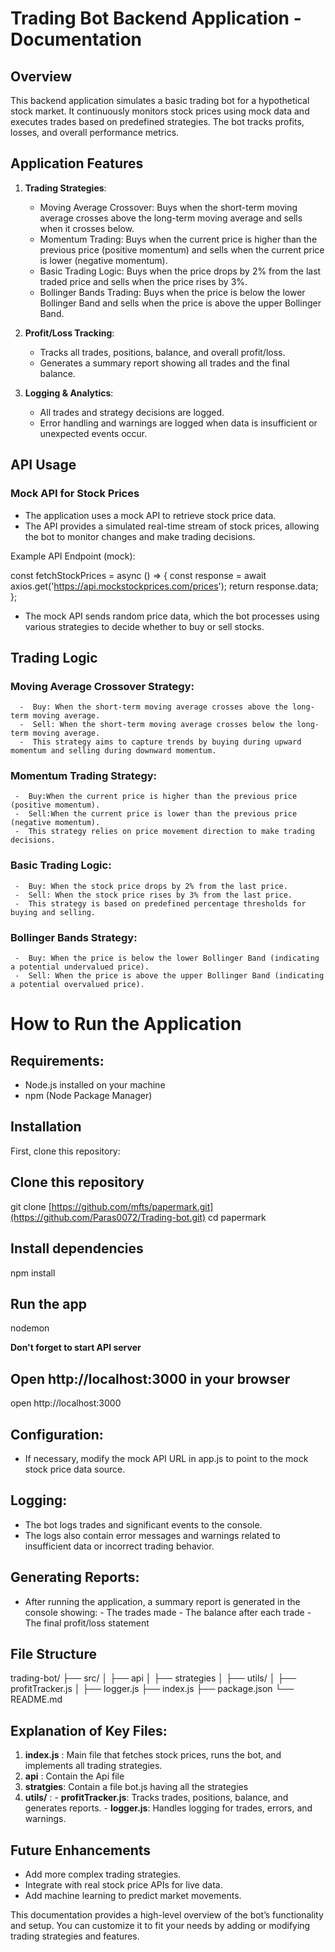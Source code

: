 # Trading Bot Backend Application - Documentation

## Overview 
This backend application simulates a basic trading bot for a hypothetical stock market. It continuously monitors stock prices using mock data and executes trades based on predefined strategies. The bot tracks profits, losses, and overall performance metrics.

## Application Features

1. **Trading Strategies**:
   - Moving Average Crossover: Buys when the short-term moving average crosses above the long-term moving average and sells when it crosses below.
   - Momentum Trading: Buys when the current price is higher than the previous price (positive momentum) and sells when the current price is lower (negative momentum).
   - Basic Trading Logic: Buys when the price drops by 2% from the last traded price and sells when the price rises by 3%.
   - Bollinger Bands Trading: Buys when the price is below the lower Bollinger Band and sells when the price is above the upper Bollinger Band.

2. **Profit/Loss Tracking**:
   - Tracks all trades, positions, balance, and overall profit/loss.
   - Generates a summary report showing all trades and the final balance.

3. **Logging & Analytics**:
   - All trades and strategy decisions are logged.
   - Error handling and warnings are logged when data is insufficient or unexpected events occur.
   
## API Usage

### Mock API for Stock Prices
   - The application uses a mock API to retrieve stock price data.
   - The API provides a simulated real-time stream of stock prices, allowing the bot to monitor changes and make trading decisions.
     
  Example API Endpoint (mock):
 
  const fetchStockPrices = async () => {
  const response = await axios.get('https://api.mockstockprices.com/prices');
  return response.data;
};

  - The mock API sends random price data, which the bot processes using various strategies to decide whether to buy or sell stocks.

## Trading Logic

### Moving Average Crossover Strategy:
      -  Buy: When the short-term moving average crosses above the long-term moving average.
      -  Sell: When the short-term moving average crosses below the long-term moving average.
      -  This strategy aims to capture trends by buying during upward momentum and selling during downward momentum.

### Momentum Trading Strategy: 
     -  Buy:When the current price is higher than the previous price (positive momentum).
     -  Sell:When the current price is lower than the previous price (negative momentum).
     -  This strategy relies on price movement direction to make trading decisions.

### Basic Trading Logic: 
     -  Buy: When the stock price drops by 2% from the last price.
     -  Sell: When the stock price rises by 3% from the last price.
     -  This strategy is based on predefined percentage thresholds for buying and selling.
    
### Bollinger Bands Strategy:
     -  Buy: When the price is below the lower Bollinger Band (indicating a potential undervalued price).
     -  Sell: When the price is above the upper Bollinger Band (indicating a potential overvalued price).

# How to Run the Application

##  Requirements:
   - Node.js installed on your machine
   - npm (Node Package Manager)

## Installation

First, clone this repository:

<!-- start:code block -->
## Clone this repository
git clone [https://github.com/mfts/papermark.git](https://github.com/Paras0072/Trading-bot.git)
cd papermark

## Install dependencies
npm install

## Run the app
nodemon

**Don't forget to start API server**

## Open http://localhost:3000 in your browser
open http://localhost:3000
<!-- end:code block -->

## Configuration:
  - If necessary, modify the mock API URL in app.js to point to the mock stock price data source.

## Logging:
  - The bot logs trades and significant events to the console.
  - The logs also contain error messages and warnings related to insufficient data or incorrect trading behavior.

## Generating Reports:
   - After running the application, a summary report is generated in the console showing:
         - The trades made
         - The balance after each trade
         - The final profit/loss statement

## File Structure

trading-bot/
├── src/
│   ├── api
│   ├── strategies
│   ├── utils/
│           ├── profitTracker.js
│           ├── logger.js
├── index.js
├── package.json
└── README.md

## Explanation of Key Files:
 1. **index.js** : Main file that fetches stock prices, runs the bot, and implements all trading strategies.
 2. **api** : Contain the Api file 
 3. **stratgies**: Contain a file bot.js having all the strategies
 4. **utils/** :
        - **profitTracker.js**: Tracks trades, positions, balance, and generates reports.
        - **logger.js**: Handles logging for trades, errors, and warnings.


## Future Enhancements
  - Add more complex trading strategies.
  - Integrate with real stock price APIs for live data.
  - Add machine learning to predict market movements.

This documentation provides a high-level overview of the bot’s functionality and setup. You can customize it to fit your needs by adding or modifying trading strategies and features.

